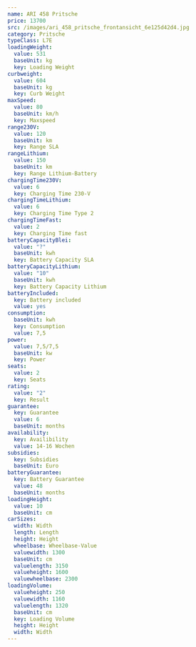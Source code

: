 ```yaml
---
name: ARI 458 Pritsche
price: 13700
src: /images/ari_458_pritsche_frontansicht_6e125d42d4.jpg
category: Pritsche
typeClass: L7E
loadingWeight:
  value: 531
  baseUnit: kg
  key: Loading Weight
curbweight:
  value: 604
  baseUnit: kg
  key: Curb Weight
maxSpeed:
  value: 80
  baseUnit: km/h
  key: Maxspeed
range230V:
  value: 120
  baseUnit: km
  key: Range SLA
rangeLithium:
  value: 150
  baseUnit: km
  key: Range Lithium-Battery
chargingTime230V:
  value: 6
  key: Charging Time 230-V
chargingTimeLithium:
  value: 6
  key: Charging Time Type 2
chargingTimeFast:
  value: 2
  key: Charging Time fast
batteryCapacityBlei:
  value: "?"
  baseUnit: kwh
  key: Battery Capacity SLA
batteryCapacityLithium:
  value: "10"
  baseUnit: kwh
  key: Battery Capacity Lithium
batteryIncluded:
  key: Battery included
  value: yes
consumption:
  baseUnit: kwh
  key: Consumption
  value: 7,5
power:
  value: 7,5/7,5
  baseUnit: kw
  key: Power
seats:
  value: 2
  key: Seats
rating:
  value: "2"
  key: Result
guarantee:
  key: Guarantee
  value: 6
  baseUnit: months
availability:
  key: Availibility
  value: 14-16 Wochen
subsidies:
  key: Subsidies
  baseUnit: Euro
batteryGuarantee:
  key: Battery Guarantee
  value: 48
  baseUnit: months
loadingHeight:
  value: 10
  baseUnit: cm
carSizes:
  width: Width
  length: Length
  height: Height
  wheelbase: Wheelbase-Value
  valuewidth: 1300
  baseUnit: cm
  valuelength: 3150
  valueheight: 1600
  valuewheelbase: 2300
loadingVolume:
  valueheight: 250
  valuewidth: 1160
  valuelength: 1320
  baseUnit: cm
  key: Loading Volume
  height: Height
  width: Width
---
```

